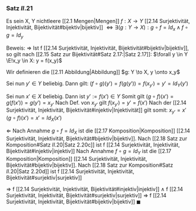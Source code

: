 ### Satz $II.21$ 
Es sein X, Y nichtleere [[2.1 Mengen|Mengen]]
$f: X \to Y$ [[2.14 Surjektivität, Injektivität, Bijektivität#bijektiv|bijektiv]] $\Leftrightarrow \exists (g: Y \to X): g \circ f = Id_x \land f \circ g = Id_y$ 

Beweis:
$\Rightarrow$ Ist f [[2.14 Surjektivität, Injektivität, Bijektivität#bijektiv|bijektiv]], so gilt nach [[2.15 Satz zur Bijektivität#Satz 2.17:|Satz 2.17]]:
$\forall y \in Y \E!x_y \in X: y = f(x_y)$ 

Wir definieren die [[2.11 Abbildung|Abbildung]] $g: Y \to X, y \onto x_y$

Sei nun $y' \in Y$ beliebig. Dann gilt:
$(f\circ g)(y') = f(g(y')) = f(x_{y'}) = y' = Id_Y(y')$

Sei nun $x' \in X$ beliebig. Dann ist $y':= f(x') \in Y$ 
Somit gilt $(g \circ f)(x') = g(f(x'))=g(y') = x_{y'}$
Nach Def. von $x_{y'}$ gilt $f(x_{y'}) = y' = f(x')$
Nach der [[2.14 Surjektivität, Injektivität, Bijektivität#injektiv|Injektivität]] gilt somit: $x_{y'} = x'$ 
$(g \circ f)(x') = x' = Id_X(x')$

$\Leftarrow$ Nach Annahme $g \circ f = Id_X$ ist die [[2.17 Komposition|Komposition]] [[2.14 Surjektivität, Injektivität, Bijektivität#bijektiv|bijektiv]].
Nach [[2.18 Satz zur Komposition#Satz $II.20$|Satz 2.20c]] ist f [[2.14 Surjektivität, Injektivität, Bijektivität#injektiv|injektiv]]
Nach Annahme $f \circ g = Id_Y$ ist die [[2.17 Komposition|Komposition]] [[2.14 Surjektivität, Injektivität, Bijektivität#bijektiv|bijektiv]].
Nach [[2.18 Satz zur Komposition#Satz $II.20$|Satz 2.20d]] ist f [[2.14 Surjektivität, Injektivität, Bijektivität#surjektiv|surjektiv]]

$\Rightarrow$ f [[2.14 Surjektivität, Injektivität, Bijektivität#injektiv|injektiv]] $\land$ f [[2.14 Surjektivität, Injektivität, Bijektivität#surjektiv|surjektiv]] $\Rightarrow$ f [[2.14 Surjektivität, Injektivität, Bijektivität#bijektiv|bijektiv]]
$\blacksquare$
